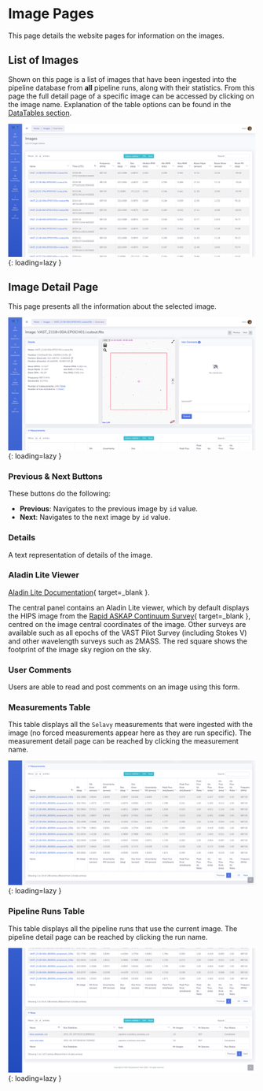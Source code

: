 # Image Pages

This page details the website pages for information on the images.

## List of Images

Shown on this page is a list of images that have been ingested into the pipeline database from **all** pipeline runs, along with their statistics.
From this page the full detail page of a specific image can be accessed by clicking on the image name. 
Explanation of the table options can be found in the [DataTables section](datatables.md).

![!Pipeline images table.](../img/image-list.png){: loading=lazy }

## Image Detail Page

This page presents all the information about the selected image.

![!Image detail page.](../img/image-detail1.png){: loading=lazy }

### Previous & Next Buttons

These buttons do the following:

* **Previous**: Navigates to the previous image by `id` value.
* **Next**: Navigates to the next image by `id` value.

### Details

A text representation of details of the image.

### Aladin Lite Viewer

[Aladin Lite Documentation](https://aladin.u-strasbg.fr/AladinLite/doc/){ target=_blank }.

The central panel contains an Aladin Lite viewer, which by default displays the HIPS image from the [Rapid ASKAP Continuum Survey](https://research.csiro.au/racs/){ target=_blank }, centred on the image central coordinates of the image.
Other surveys are available such as all epochs of the VAST Pilot Survey (including Stokes V) and other wavelength surveys such as 2MASS.
The red square shows the footprint of the image sky region on the sky.

### User Comments

Users are able to read and post comments on an image using this form.

### Measurements Table

This table displays all the `Selavy` measurements that were ingested with the image (no forced measurements appear here as they are run specific). 
The measurement detail page can be reached by clicking the measurement name.

![!Image detail page: measurements table.](../img/image-detail2.png){: loading=lazy }

### Pipeline Runs Table

This table displays all the pipeline runs that use the current image. The pipeline detail page can be reached by clicking the run name.

![!Image detail page: runs table.](../img/image-detail3.png){: loading=lazy }
